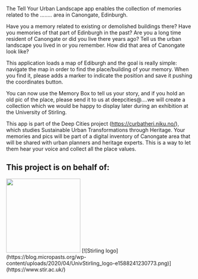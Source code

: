 The Tell Your Urban Landscape app enables the collection of  memories related to the ........ area in Canongate, Edinburgh.

Have you a memory related to existing or demolished buildings there? 
Have you memories of that part of Edinburgh in the past? Are you a long time resident of Canongate or did you live there years ago?  Tell us the urban landscape you lived in or you remember.
How did that area of Canongate look like?

This application loads a map of Ediburgh and the goal is really simple: navigate the map in order to find the place/building of your memory.
When you find it, please adds a marker to indicate the position and save it pushing the coordinates button.

You can now use the Memory Box to tell us your story, and if you hold an old pic of the place, please send it to us at deepcities@....we will create a collection which we would be happy to display later during an exhibition at the University of Stirling.

This app is part of the Deep Cities project (https://curbatheri.niku.no/), which studies Sustainable Urban Transformations through Heritage. 
Your memories and pics will be part of a digital inventory of Canongate area that will be shared with urban planners and heritage experts. This is a way to let them hear your voice and collect all the place values.


## This project is on behalf of:

<img src=https://curbatheri.niku.no/wp-content/uploads/2020/09/cropped-Logo-curbathri-liggende-1.png width="200">
[![Stirling logo] (https://blog.micropasts.org/wp-content/uploads/2020/04/UnivStirling_logo-e1588241230773.png)](https://www.stir.ac.uk/)




